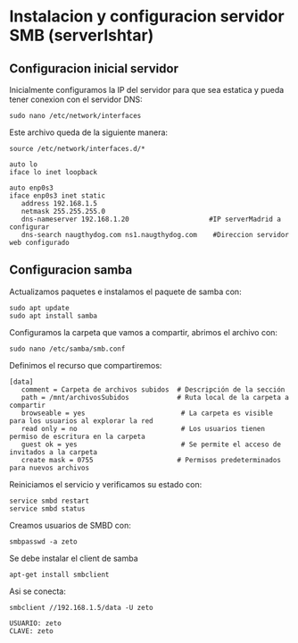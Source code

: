 # Instalacion y configuracion servidor SMB (serverIshtar)
## Configuracion inicial servidor
Inicialmente configuramos la IP del servidor para que sea estatica y pueda tener conexion con el servidor DNS:

```shell
sudo nano /etc/network/interfaces
```

Este archivo queda de la siguiente manera:
```shell
source /etc/network/interfaces.d/*

auto lo
iface lo inet loopback

auto enp0s3
iface enp0s3 inet static
   address 192.168.1.5
   netmask 255.255.255.0
   dns-nameserver 192.168.1.20                    #IP serverMadrid a configurar
   dns-search naugthydog.com ns1.naugthydog.com    #Direccion servidor web configurado
```
## Configuracion samba
Actualizamos paquetes e instalamos el paquete de samba con:

```shell
sudo apt update
sudo apt install samba
```

Configuramos la carpeta que vamos a compartir, abrimos el archivo con:

```shell
sudo nano /etc/samba/smb.conf
```

Definimos el recurso que compartiremos:

```shell
[data]
   comment = Carpeta de archivos subidos  # Descripción de la sección
   path = /mnt/archivosSubidos            # Ruta local de la carpeta a compartir
   browseable = yes                        # La carpeta es visible para los usuarios al explorar la red
   read only = no                          # Los usuarios tienen permiso de escritura en la carpeta
   guest ok = yes                          # Se permite el acceso de invitados a la carpeta
   create mask = 0755                     # Permisos predeterminados para nuevos archivos

```

Reiniciamos el servicio y verificamos su estado con:

```shell
service smbd restart
service smbd status
```

Creamos usuarios de SMBD con:

```shell
smbpasswd -a zeto
```

Se debe instalar el client de samba

```shell
apt-get install smbclient
```

Asi se conecta:

```shell
smbclient //192.168.1.5/data -U zeto
```

```shell
USUARIO: zeto
CLAVE: zeto
```
